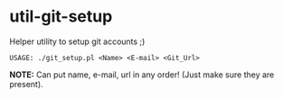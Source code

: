 # util-git-setup

Helper utility to setup git accounts ;)

```
USAGE: ./git_setup.pl <Name> <E-mail> <Git_Url>
```

**NOTE:** Can put name, e-mail, url in any order! (Just make sure they are present).
